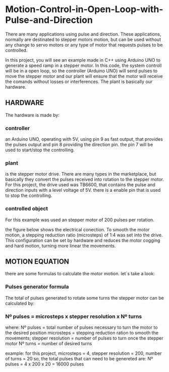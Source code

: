 # Motion-Control-in-Open-Loop-with-Pulse-and-Direction

There are many applications using pulse and direction. These applications, normally are destinated to stepper motors motion, but can be used without any change to servo motors or any type of motor that requests pulses to be controlled.

In this project, you will see an example made in C++ using Arduino UNO to generate a speed ramp in a stepper motor. In this code, the system controll will be in a open loop, so the controller (Arduino UNO) will send pulses to move the stepper motor and our plant will ensure that the motor will receive the comands without losses or interferences. The plant is basically our hardware.

## HARDWARE

The hardware is made by:

### controller
  an Arduino UNO, operating with 5V, using pin 9 as fast output, that provides the pulses output and pin 8 providing the direction pin. the pin 7 will be used to start/stop the controlling.

### plant
  is the stepper motor drive. There are many types in the marketplace, but basically they convert the pulses received into rotation to the stepper motor. For this project, the drive used was TB6600, that contains the pulse and direction inputs with a level voltage of 5V. there is a enable pin that is used to stop the controlling.
  
### controlled object
 For this example was used an stepper motor of 200 pulses per rotation.
 
 the figure below shows the electrical conection. To smooth the motor motion, a stepping reduction ratio (microsteps) of 1:4 was set into the drive. This configuration can be set by hardware and reduces the motor cogging and hard motion, turning more linear the movements.
 
## MOTION EQUATION
there are some formulas to calculate the motor motion. let´s take a look:

### Pulses generator formula
 The total of pulses generated to rotate some turns the stepper motor can be calculated by:
 
### Nº pulses = microsteps x stepper resolution x Nº turns
where:
 Nº pulses = total number of pulses necessary to turn the motor to the desired position
 microsteps = stepping reduction ration to smooth the movements;
 stepper resolution = number of pulses to turn once the stepper motor
 Nº turns = number of desired turns
 
 example: for this project, microsteps = 4, stepper resolution = 200, number of turns = 20
 so, the total pulses that can need to be genereted are: 
 Nº pulses = 4 x 200 x 20 = 16000 pulses
